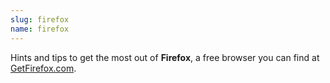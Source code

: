 ```yaml
---
slug: firefox
name: firefox
---
```

<p>Hints and tips to get the most out of <strong>Firefox</strong>, a free browser you can find at <a href="http://www.getfirefox.com" title="Get Firefox">GetFirefox.com</a>.</p>

